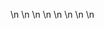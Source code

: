 

















































\n
\n
\n
\n
\n
\n
\n
\n
















































































































































































































































































































































